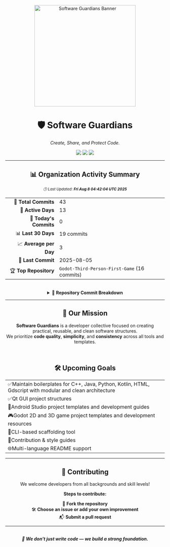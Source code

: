 <p align="center">
  <img src="../software-guardians-banner.jpg" alt="Software Guardians Banner" width="320"/>
</p>
<h1 align="center">🛡️ Software Guardians</h1>
<p align="center"><em>Create, Share, and Protect Code.</em></p>
<p align="center">
  <img src="https://img.shields.io/github/last-commit/Software-Guardians/.github?color=purple&label=Last%20Update&style=for-the-badge"/>
  <img src="https://img.shields.io/badge/Daily%20Activity-0%20commits-blue?style=for-the-badge"/>
  <img src="https://img.shields.io/badge/Monthly%20Activity-19%20commits-green?style=for-the-badge"/>
</p>
<hr/>
<div align="center">

## 📊 Organization Activity Summary  
<sub><i>🕒 Last Updated: <b>Fri Aug  8 04:42:04 UTC 2025</b></i></sub>
<table>
  <tr><td align="right">🔢 <b>Total Commits</b></td><td>43</td></tr>
  <tr><td align="right">📅 <b>Active Days</b></td><td>13</td></tr>
  <tr><td align="right">🌅 <b>Today's Commits</b></td><td>0</td></tr>
  <tr><td align="right">📊 <b>Last 30 Days</b></td><td>19 commits</td></tr>
  <tr><td align="right">📈 <b>Average per Day</b></td><td>3</td></tr>
  <tr><td align="right">🧾 <b>Last Commit</b></td><td>2025-08-05</td></tr>
  <tr><td align="right">🏆 <b>Top Repository</b></td><td><code>Godot-Third-Person-First-Game</code> (16 commits)</td></tr>
</table>
</div>
<br/>
<details>
<summary align="center">📁 <strong>Repository Commit Breakdown</strong></summary>
<br/>
<div align="center">
<table>
  <tr>
    <th align="left">📂 Repository</th>
    <th align="center">🔢 Commits</th>
  </tr>  <tr><td><code>notepad_basic_in_QT_Framework</code></td><td align="center">8</td></tr>
  <tr><td><code>Godot-Third-Person-Controller-First-Template</code></td><td align="center">3</td></tr>
  <tr><td><code>CalculatorAppinAndroidwithKotlin</code></td><td align="center">6</td></tr>
  <tr><td><code>Godot-Third-Person-First-Game</code></td><td align="center">16</td></tr>
  <tr><td><code>FoodDeliveryAppKotlinAssignment</code></td><td align="center">6</td></tr>
  <tr><td><code>ZihinDefteriApp</code></td><td align="center">4</td></tr>
</table>
</div>
<br/>
</details>
<hr/>
<div align="center">

## 🎯 Our Mission

**Software Guardians** is a developer collective focused on creating  
practical, reusable, and clean software structures.  
We prioritize **code quality**, **simplicity**, and **consistency** across all tools and templates.

</div>
<br/>
<div align="center">

## 🛠️ Upcoming Goals
<table>
        <tr><td><span class="emoji">✅</span>Maintain boilerplates for C++, Java, Python, Kotlin, HTML, Gdscript with modular and clean architecture</td></tr>
        <tr><td><span class="emoji">✅</span>Qt GUI project structures</td></tr>
        <tr><td><span class="emoji">📱</span>Android Studio project templates and development guides</td></tr>
        <tr><td><span class="emoji">🎮</span>Godot 2D and 3D game project templates and development resources</td></tr>
        <tr><td><span class="emoji">🔧</span>CLI-based scaffolding tool</td></tr>
        <tr><td><span class="emoji">📐</span>Contribution & style guides</td></tr>
        <tr><td><span class="emoji">🌐</span>Multi-language README support</td></tr>
</table>
</div>
<hr/>
<div align="center">

## 🤝 Contributing

We welcome developers from all backgrounds and skill levels!

<div align="center">

**Steps to contribute:**

🍴 **Fork the repository**  
🛠️ **Choose an issue or add your own improvement**  
📬 **Submit a pull request**

</div>

</div>

---

<div align="center">
<br/>
<em>🧱 <strong>We don't just write code — we build a strong foundation.</strong></em>
<br/><br/>
</div>
